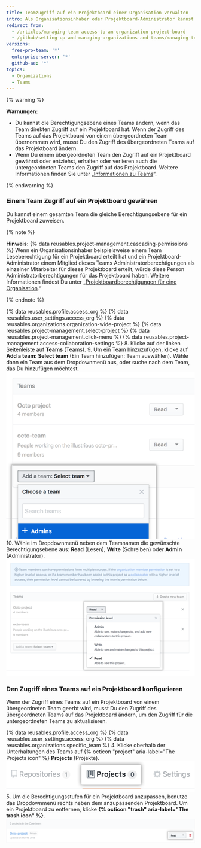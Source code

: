 ```yaml
---
title: Teamzugriff auf ein Projektboard einer Organisation verwalten
intro: Als Organisationsinhaber oder Projektboard-Administrator kannst Du einem Team Zugriff auf ein Projektboard Deiner Organisation gewähren.
redirect_from:
  - /articles/managing-team-access-to-an-organization-project-board
  - /github/setting-up-and-managing-organizations-and-teams/managing-team-access-to-an-organization-project-board
versions:
  free-pro-team: '*'
  enterprise-server: '*'
  github-ae: '*'
topics:
  - Organizations
  - Teams
---
```


{% warning %}

**Warnungen:**
- Du kannst die Berechtigungsebene eines Teams ändern, wenn das Team direkten Zugriff auf ein Projektboard hat. Wenn der Zugriff des Teams auf das Projektboard von einem übergeordneten Team übernommen wird, musst Du den Zugriff des übergeordneten Teams auf das Projektboard ändern.
- Wenn Du einem übergeordneten Team den Zugriff auf ein Projektboard gewährst oder entziehst, erhalten oder verlieren auch die untergeordneten Teams den Zugriff auf das Projektboard. Weitere Informationen finden Sie unter „[Informationen zu Teams](/articles/about-teams)“.

{% endwarning %}

### Einem Team Zugriff auf ein Projektboard gewähren

Du kannst einem gesamten Team die gleiche Berechtigungsebene für ein Projektboard zuweisen.

{% note %}

**Hinweis:** {% data reusables.project-management.cascading-permissions %} Wenn ein Organisationsinhaber beispielsweise einem Team Leseberechtigung für ein Projektboard erteilt hat und ein Projektboard-Administrator einem Mitglied dieses Teams Administratorberechtigungen als einzelner Mitarbeiter für dieses Projektboard erteilt, würde diese Person Administratorberechtigungen für das Projektboard haben. Weitere Informationen findest Du unter „[Projektboardberechtigungen für eine Organisation](/articles/project-board-permissions-for-an-organization).“

{% endnote %}

{% data reusables.profile.access_org %}
{% data reusables.user_settings.access_org %}
{% data reusables.organizations.organization-wide-project %}
{% data reusables.project-management.select-project %}
{% data reusables.project-management.click-menu %}
{% data reusables.project-management.access-collaboration-settings %}
8. Klicke auf der linken Seitenleiste auf **Teams** (Teams).
9. Um ein Team hinzuzufügen, klicke auf **Add a team: Select team** (Ein Team hinzufügen: Team auswählen). Wähle dann ein Team aus dem Dropdownmenü aus, oder suche nach dem Team, das Du hinzufügen möchtest. ![Dropdownmenü zum Hinzufügen von Teams mit Liste der Teams der Organisation](/assets/images/help/projects/add-a-team.png)
10. Wähle im Dropdownmenü neben dem Teamnamen die gewünschte Berechtigungsebene aus: **Read** (Lesen), **Write** (Schreiben) oder **Admin** (Administrator). ![Dropdownmenü mit Teamberechtigungen mit Lese-, Schreib- und Administrator-Optionen](/assets/images/help/projects/org-project-team-choose-permissions.png)

### Den Zugriff eines Teams auf ein Projektboard konfigurieren

Wenn der Zugriff eines Teams auf ein Projektboard von einem übergeordneten Team geerbt wird, musst Du den Zugriff des übergeordneten Teams auf das Projektboard ändern, um den Zugriff für die untergeordneten Teams zu aktualisieren.

{% data reusables.profile.access_org %}
{% data reusables.user_settings.access_org %}
{% data reusables.organizations.specific_team %}
4. Klicke oberhalb der Unterhaltungen des Teams auf {% octicon "project" aria-label="The Projects icon" %} **Projects** (Projekte). ![Registerkarte mit Team-Repositorys](/assets/images/help/organizations/team-project-board-button.png)
5. Um die Berechtigungsstufen für ein Projektboard anzupassen, benutze das Dropdownmenü rechts neben dem anzupassenden Projektboard. Um ein Projektboard zu entfernen, klicke **{% octicon "trash" aria-label="The trash icon" %}**. ![Mülleimer-Schaltfläche zum Entfernen eines Projektboards aus dem Team](/assets/images/help/organizations/trash-button.png)
